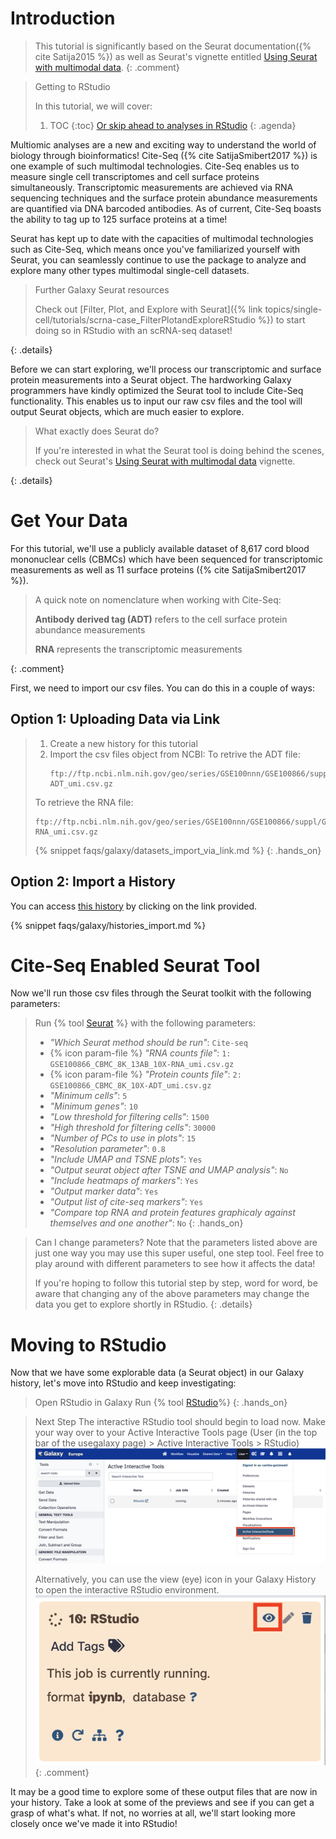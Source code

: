 # Introduction
> <comment-title></comment-title>
> This tutorial is significantly based on the Seurat documentation({% cite Satija2015 %}) as well as Seurat's vignette entitled [Using Seurat with multimodal data](https://satijalab.org/seurat/articles/multimodal_vignette).
{: .comment}

> <agenda-title> Getting to RStudio</agenda-title>
>
> In this tutorial, we will cover:
>
> 1. TOC
> {:toc}
> [Or skip ahead to analyses in RStudio](#skipahead)
{: .agenda}

Multiomic analyses are a new and exciting way to understand the world of biology through bioinformatics! Cite-Seq ({% cite SatijaSmibert2017 %}) is one example of such multimodal technologies. Cite-Seq enables us to measure single cell transcriptomes and cell surface proteins simultaneously. Transcriptomic measurements are achieved via RNA sequencing techniques and the surface protein abundance measurements are quantified via DNA barcoded antibodies. As of current, Cite-Seq boasts the ability to tag up to 125 surface proteins at a time!

Seurat has kept up to date with the capacities of multimodal technologies such as Cite-Seq, which means once you've familiarized yourself with Seurat, you can seamlessly continue to use the package to analyze and explore many other types multimodal single-cell datasets.

> <details-title>Further Galaxy Seurat resources</details-title>
>
> Check out [Filter, Plot, and Explore with Seurat]({% link topics/single-cell/tutorials/scrna-case_FilterPlotandExploreRStudio %}) to start doing so in RStudio with an scRNA-seq dataset!
>
{: .details}

Before we can start exploring, we'll process our transcriptomic and surface protein measurements into a Seurat object. The hardworking Galaxy programmers have kindly optimized the Seurat tool to include Cite-Seq functionality. This enables us to input our raw csv files and the tool will output Seurat objects, which are much easier to explore.

><details-title>What exactly does Seurat do?</details-title>
>
>If you're interested in what the Seurat tool is doing behind the scenes, check out Seurat's [Using Seurat with multimodal data](https://satijalab.org/seurat/articles/multimodal_vignette) vignette.
>
{: .details}


# Get Your Data
For this tutorial, we'll use a publicly available dataset of 8,617 cord blood mononuclear cells (CBMCs) which have been sequenced for transcriptomic measurements as well as 11 surface proteins ({% cite SatijaSmibert2017 %}).

><comment-title></comment-title>
>
>A quick note on nomenclature when working with Cite-Seq:
>
>**Antibody derived tag (ADT)** refers to the cell surface protein abundance measurements
>
> **RNA** represents the transcriptomic measurements
>
{: .comment}

First, we need to import our csv files. You can do this in a couple of ways:

## Option 1: Uploading Data via Link  

> <hands-on-title></hands-on-title>
>
> 1. Create a new history for this tutorial
> 2. Import the csv files object from NCBI:
>  To retrive the ADT file:
>    ```
>    ftp://ftp.ncbi.nlm.nih.gov/geo/series/GSE100nnn/GSE100866/suppl/GSE100866_CBMC_8K_13AB_10X-ADT_umi.csv.gz
>    ```
>  To retrieve the RNA file:
>    ```
>    ftp://ftp.ncbi.nlm.nih.gov/geo/series/GSE100nnn/GSE100866/suppl/GSE100866_CBMC_8K_13AB_10X-RNA_umi.csv.gz
>    ```
>    {% snippet faqs/galaxy/datasets_import_via_link.md %}
{: .hands_on}

## Option 2: Import a History

You can access [this history](https://usegalaxy.eu/u/camila-goclowski/h/citeseqseurattooltutorial) by clicking on the link provided.

{% snippet faqs/galaxy/histories_import.md %}

# Cite-Seq Enabled Seurat Tool

Now we'll run those csv files through the Seurat toolkit with the following parameters:
> <hands-on-title></hands-on-title>
> Run {% tool [Seurat](toolshed.g2.bx.psu.edu/repos/iuc/seurat/seurat/4.3.0.1+galaxy1) %} with the following parameters:
> - *"Which Seurat method should be run"*: `Cite-seq`
> - {% icon param-file %} *"RNA counts file"*: `1: GSE100866_CBMC_8K_13AB_10X-RNA_umi.csv.gz`
> - {% icon param-file %} *"Protein counts file"*: `2: GSE100866_CBMC_8K_10X-ADT_umi.csv.gz`
> - *"Minimum cells"*: `5`
> - *"Minimum genes"*: `10`
> - *"Low threshold for filtering cells"*: `1500`
> - *"High threshold for filtering cells"*: `30000`
>  - *"Number of PCs to use in plots"*: `15`
>  - *"Resolution parameter"*: `0.8`
>  - *"Include UMAP and TSNE plots"*: `Yes`
>  - *"Output seurat object after TSNE and UMAP analysis"*: `No`
>  - *"Include heatmaps of markers"*: `Yes`
>  - *"Output marker data"*: `Yes`
>  - *"Output list of cite-seq markers"*: `Yes`
>  - *"Compare top RNA and protein features graphicaly against themselves and one another"*: `No`
{: .hands_on}

><details-title>Can I change parameters?</details-title>
>Note that the parameters listed above are just one way you may use this super useful, one step tool. Feel free to play around with different parameters to see how it affects the data!
>
>If you're hoping to follow this tutorial step by step, word for word, be aware that changing any of the above parameters may change the data you get to explore shortly in RStudio.
{: .details}

# Moving to RStudio
Now that we have some explorable data (a Seurat object) in our Galaxy history, let's move into RStudio and keep investigating:
> <hands-on-title>Open RStudio in Galaxy</hands-on-title>
> Run {% tool [RStudio](interactive_tool_rstudio)%}
{: .hands_on}

><comment-title>Next Step</comment-title>
> The interactive RStudio tool should begin to load now. Make your way over to your Active Interactive Tools page (User (in the top bar of the usegalaxy page) > Active Interactive Tools > RStudio)
> ![Interactive Tools Button](../../images/scCiteSeq-RStudio/Plot12.png "Interactive Tools")
>
>Alternatively, you can use the view (eye) icon in your Galaxy History to open the interactive RStudio environment.
> ![Eye Button](../../images/scCiteSeq-RStudio/Plot13.png "Eye Button")
{: .comment}

It may be a good time to explore some of these output files that are now in your history. Take a look at some of the previews and see if you can get a grasp of what's what. If not, no worries at all, we'll start looking more closely once we've made it into RStudio!
